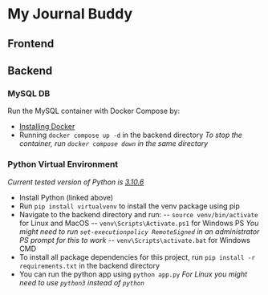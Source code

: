 # My Journal Buddy
<some description>

## Frontend
<something here>

## Backend
### MySQL DB
Run the MySQL container with Docker Compose by:
 - [Installing Docker](https://docs.docker.com/engine/install/)
 - Running ```docker compose up -d``` in the backend directory
_To stop the container, run ```docker compose down``` in the same directory_
### Python Virtual Environment
_Current tested version of Python is [3.10.6](https://www.python.org/downloads/release/python-3106/)_
- Install Python (linked above)
- Run ```pip install virtualvenv``` to install the venv package using pip
- Navigate to the backend directory and run: 
-- ```source venv/bin/activate``` for Linux and MacOS
-- ```venv\Scripts\Activate.ps1``` for Windows PS
_You might need to run ```set-executionpolicy RemoteSigned``` in an administrator PS prompt for this to work_
-- ```venv\Scripts\activate.bat``` for Windows CMD
- To install all package dependencies for this project, run ```pip install -r requirements.txt``` in the backend directory
- You can run the python app using ```python app.py```
_For Linux you might need to use ```python3``` instead of ```python```_